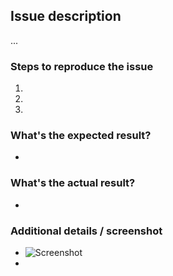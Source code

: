 ## Issue description

...

### Steps to reproduce the issue

1.
2.
3.

### What's the expected result?

-

### What's the actual result?

-

### Additional details / screenshot

- ![Screenshot]()
-
